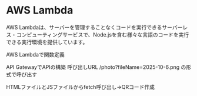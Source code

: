 # AWS Lambda
AWS Lambdaは、サーバーを管理することなくコードを実行できるサーバーレス・コンピューティングサービスで、Node.jsを含む様々な言語のコードを実行できる実行環境を提供しています。

AWS Lambdaで関数定義

API GatewayでAPIの構築
呼び出しURL
/photo?fileName=2025-10-6.png
の形式で呼び出す

HTMLファイルとJSファイルからfetch呼び出し→QRコード作成
